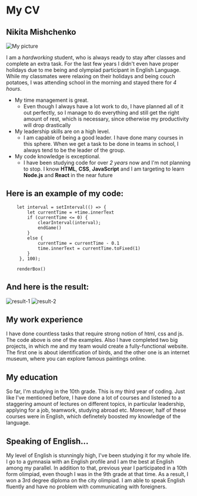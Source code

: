 # My CV

## Nikita Mishchenko
![My picture](https://i.postimg.cc/mrCQhg9m/IMG-3270.webp "My picture")

I am a *hardworking* student, who is always ready to stay after classes and complete an extra task. For the last few years I didn't even have proper holidays due to me being and olympiad participant in English Language. While my classmates were relaxing on their holidays and being couch potatoes, I was attending school in the morning and stayed there for *4 hours*.

* My time management is great.
    + Even though I always have a lot work to do, I have planned all of it out perfectly, so I manage to do everything and still get the right amount of rest, which is necessary, since otherwise my productivity will drop drastically
* My leadership skills are on a high level.
    + I am capable of being a good leader. I have done many courses in this sphere. When we get a task to be done in teams in school, I always tend to be the leader of the group.
* My code knowledge is exceptional.
    + I have been studying code for over *2 years* now and I'm not planning to stop. I know **HTML**, **CSS**, **JavaScript** and I am targeting to learn **Node.js** and **React** in the near future

## Here is an example of my code:
```
    let interval = setInterval(() => {
        let currentTime = +time.innerText
        if (currentTime <= 0) {
            clearInterval(interval);
            endGame()
        }
        else {
            currentTime = currentTime - 0.1
            time.innerText = currentTime.toFixed(1)
        }
     }, 100);

    renderBox()

```

## And here is the result:
![result-1](https://i.postimg.cc/zX4bW186/Screenshot-2022-11-13-172444.png "result-1") ![result-2](https://i.postimg.cc/wT1R7B8D/Screenshot-2022-11-13-172526.png "result-2")


## My work experience

I have done countless tasks that require strong notion of html, css and js. The code above is one of the examples. Also I have completed two big projects, in which me and my team would create a fully-functional website. The first one is about identification of birds, and the other one is an internet museum, where you can explore famous paintings online.

## My education

So far, I'm studying in the 10th grade. This is my third year of coding. Just like I've mentioned before, I have done a lot of courses and listened to a staggering amount of lectures on different topics, in particular leadership, applying for a job, teamwork, studying abroad etc. Moreover, half of these courses were in English, which definetely boosted my knowledge of the language.

## Speaking of English...

My level of English is stunningly high, I've been studying it for my whole life. I go to a gymnasia with an English profile and I am the best at English among my parallel. In addition to that, previous year I participated in a 10th form olimpiad, even though I was in the 9th grade at that time. As a result, I won a 3rd degree diploma on the city olimpiad. I am able to speak English fluently and have no problem with communicating with foreigners.